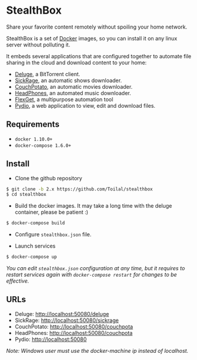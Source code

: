 # StealthBox

Share your favorite content remotely without spoiling your home network.

StealthBox is a set of [Docker](https://www.docker.com/) images, so you can install it on any linux server without 
polluting it.

It embeds several applications that are configured together to automate file sharing in the cloud and download content
to your home:

- [Deluge](http://deluge-torrent.org/), a BitTorrent client.
- [SickRage](http://sickrage.tv), an automatic shows downloader.
- [CouchPotato](https://couchpota.to/), an automatic movies downloader.
- [HeadPhones](https://github.com/rembo10/headphones), an automated music downloader.
- [FlexGet](http://flexget.com/), a multipurpose automation tool
- [Pydio](https://pyd.io/), a web application to view, edit and download files.

## Requirements

- `docker 1.10.0+`
- `docker-compose 1.6.0+`

## Install

- Clone the github repository

```bash
$ git clone -b 2.x https://github.com/Toilal/stealthbox
$ cd stealthbox
```

- Build the docker images. It may take a long time with the deluge container, please be patient :)

```bash
$ docker-compose build
```

- Configure `stealthbox.json` file.

- Launch services

```bash
$ docker-compose up
```

*You can edit `stealthbox.json` configuration at any time, but it requires to restart services again with 
`docker-compose restart` for changes to be effective.*

## URLs

- Deluge: [http://localhost:50080/deluge](http://localhost:50080/deluge)
- SickRage: [http://localhost:50080/sickrage](http://localhost:50080/sickrage)
- CouchPotato: [http://localhost:50080/couchpota](http://localhost:50080/couchpotato)
- HeadPhones: [http://localhost:50080/couchpota](http://localhost:50080/headphones)
- Pydio: [http://localhost:50080](http://localhost:50080)

*Note: Windows user must use the docker-machine ip instead of localhost.*
